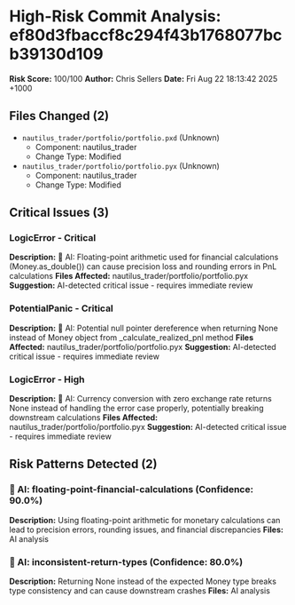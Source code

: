 # High-Risk Commit Analysis: ef80d3fbaccf8c294f43b1768077bcb39130d109

**Risk Score:** 100/100
**Author:** Chris Sellers
**Date:** Fri Aug 22 18:13:42 2025 +1000

## Files Changed (2)
- `nautilus_trader/portfolio/portfolio.pxd` (Unknown)
  - Component: nautilus_trader
  - Change Type: Modified
- `nautilus_trader/portfolio/portfolio.pyx` (Unknown)
  - Component: nautilus_trader
  - Change Type: Modified

## Critical Issues (3)
### LogicError - Critical
**Description:** 🤖 AI: Floating-point arithmetic used for financial calculations (Money.as_double()) can cause precision loss and rounding errors in PnL calculations
**Files Affected:** nautilus_trader/portfolio/portfolio.pyx
**Suggestion:** AI-detected critical issue - requires immediate review

### PotentialPanic - Critical
**Description:** 🤖 AI: Potential null pointer dereference when returning None instead of Money object from _calculate_realized_pnl method
**Files Affected:** nautilus_trader/portfolio/portfolio.pyx
**Suggestion:** AI-detected critical issue - requires immediate review

### LogicError - High
**Description:** 🤖 AI: Currency conversion with zero exchange rate returns None instead of handling the error case properly, potentially breaking downstream calculations
**Files Affected:** nautilus_trader/portfolio/portfolio.pyx
**Suggestion:** AI-detected critical issue - requires immediate review

## Risk Patterns Detected (2)
### 🤖 AI: floating-point-financial-calculations (Confidence: 90.0%)
**Description:** Using floating-point arithmetic for monetary calculations can lead to precision errors, rounding issues, and financial discrepancies
**Files:** AI analysis

### 🤖 AI: inconsistent-return-types (Confidence: 80.0%)
**Description:** Returning None instead of the expected Money type breaks type consistency and can cause downstream crashes
**Files:** AI analysis

